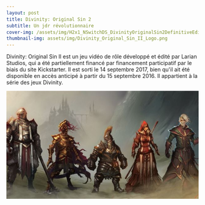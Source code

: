```yaml
---
layout: post
title: Divinity: Original Sin 2
subtitle: Un jdr révolutionnaire
cover-img: /assets/img/H2x1_NSwitchDS_DivinityOriginalSin2DefinitiveEdition_image1600w.jpg
thumbnail-img: assets/img/Divinity_Original_Sin_II_Logo.png
---
```


Divinity: Original Sin II est un jeu vidéo de rôle développé et édité par Larian Studios, qui a été partiellement financé par financement participatif par le biais du site Kickstarter. Il est sorti le 14 septembre 2017, bien qu'il ait été disponible en accès anticipé à partir du 15 septembre 2016. Il appartient à la série des jeux Divinity.

![Divinity](/assets/img/Divinity-Original-Sin-21.jpg)
